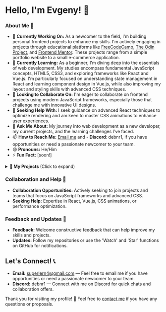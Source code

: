 # Hello, I'm Evgeny! 👋

### About Me 📖
- 🔭 **Currently Working On:** As a newcomer to the field, I'm building personal frontend projects to enhance my skills. I'm actively engaging in projects through educational platforms like [FreeCodeCamp](https://www.freecodecamp.org/), [The Odin Project](https://www.theodinproject.com/), and [Frontend Mentor](https://www.frontendmentor.io/profile/Der12kl). These projects range from a simple portfolio website to a small e-commerce application.
- 🌱 **Currently Learning:** As a beginner, I'm diving deep into the essentials of web development. My studies encompass fundamental JavaScript concepts, HTML5, CSS3, and exploring frameworks like React and Vue.js. I'm particularly focused on understanding state management in React and learning component design in Vue.js, while also improving my layout and styling skills with advanced CSS techniques.
- 👯 **Looking to Collaborate On:** I'm eager to collaborate on frontend projects using modern JavaScript frameworks, especially those that challenge me with innovative UI designs.
- 🤔 **Seeking Help With:** I seek guidance on advanced React techniques to optimize rendering and am keen to master CSS animations to enhance user experiences.
- 💬 **Ask Me About:** My journey into web development as a new developer, my current projects, and the learning challenges I’ve faced.
- 📫 **How to Reach Me:** [Email me](mailto:superlern4@gmail.com) and - **Discord**: debnr1, if you have opportunities or need a passionate newcomer to your team.
- 😄 **Pronouns:** He/Him
- ⚡ **Fun Fact:** [soon!]

<details>
<summary><strong>🚀 My Projects</strong> (Click to expand)</summary>
<br>

<details>
<summary><strong>Coding Challenges 🧩</strong> (Click to expand)</summary>
<br>

I actively participate in various coding platforms to continuously sharpen my programming skills and deepen my understanding of different programming languages. Below, you can see the platforms where I regularly solve problems and my contributions to the community:

**Platforms:**
- [![Codewars](https://github.r2v.ch/codewars?user=Der12kl&stroke=blue)](https://www.codewars.com/users/Der12kl/stats) - View my profile and badges.
- [LeetCode](https://leetcode.com/Der12kl/) - Focused on data structures and algorithms. ![LeetCode Badge](https://leetcode-badge-showcase.vercel.app/api?username=Der12kl&theme=dark)
- [![HackerRank Badge](https://img.shields.io/badge/HackerRank-Profile-brightgreen?style=flat&logo=hackerrank)](https://www.hackerrank.com/profile/superlern4) - Diverse challenges from basic programming to competitive coding.
- [![TopCoder Badge](https://img.shields.io/badge/TopCoder-Profile-blue?style=flat&logo=topcoder)](https://profiles.topcoder.com/febndi) - Participating in competitive programming contests.
- [![Exercism Badge](https://img.shields.io/badge/Exercism-Profile-brightgreen?style=flat&logo=exercism)](https://exercism.org/profiles/Kertoind) - Mastery through practice and mentor feedback.
- [![Codingame Badge](https://img.shields.io/badge/Codingame-Profile-yellow?style=flat&logo=codingame)](https://www.codingame.com/profile/1c97cad5c511878428066939111596475995055) - Enhancing skills in a gamified environment.
- [![Codesignal Badge](https://img.shields.io/badge/Codesignal-Profile-blue?style=flat&logo=codesignal)](https://app.codesignal.com/profile/der12kl/) - Regular challenges to improve coding efficiency.

## Featured Challenges

### CodeWars
- **Sum Mixed Array** - A simple yet illustrative challenge from CodeWars where I demonstrate how to handle mixed data types in an array to perform arithmetic operations. Check out the [detailed solution](https://github.com/Der12kl/Der12kl/blob/main/CodingChallenges/CodeWars/Sum%20Mixed%20Array.js).

### LeetCode
- **Future Plans** - I aim to solve front-end related challenges on LeetCode that focus on enhancing UI interactions and performance using JavaScript.

### HackerRank
- **JavaScript Challenges** - Preparing to tackle JavaScript challenges on HackerRank to strengthen my coding fundamentals and understand complex problems better.

### TopCoder
- **Front-End Innovation** - Planning to engage in front-end challenges on TopCoder that require creative UI solutions and efficient code.

### Exercism
- **JavaScript Mastery** - Looking forward to completing JavaScript exercises on Exercism to refine my coding techniques and engage with the community for feedback.

### Codingame
- **Interactive Projects** - Excited to develop interactive front-end projects on Codingame to apply my JavaScript skills in a gamified environment.

### Codesignal
- **Data Structures and Algorithms** - Planning to enhance my JavaScript problem-solving abilities by focusing on data structures and algorithms challenges on CodeSignal.

**Contribution:**
Feel free to explore the [CodingChallenges directory](https://github.com/Der12kl/Der12kl/tree/main/CodingChallenges) where I keep all my solutions. Your contributions, suggestions, or issues are always welcome!

**Discuss & Collaborate:**
If you're interested in discussing any challenge or have a query, don't hesitate to reach out. Let's push each other to achieve more!
</details>

<details>
<summary><strong>Hackathons and Competitions 🏆</strong> (Click to expand)</summary>
<br>
I actively participate in various hackathons and coding competitions, which enhances my skills in collaborative environments and under pressure. Below are some platforms where I have showcased my solutions and projects:

- **Devpost**: Where I compete in software competitions and hackathons. [See my Devpost profile](https://devpost.com/Der12kl/achievements)
- **AngelHack**: One of the world’s largest and most diverse hacker communities. I participate in their challenging hackathons, focusing on innovative tech solutions.
- **MLH (Major League Hacking)**: Engaging in university-level hackathons and learning new technologies. Participating across a range of MLH events has broadened my tech network and skill set.
- **Idealist**: Participating in social impact hackathons. (I plan to share more details soon)
- **Codingame**: [![Codingame Badge](https://img.shields.io/badge/Codingame-Profile-yellow?style=flat&logo=codingame)](https://www.codingame.com/profile/1c97cad5c511878428066939111596475995055) - Combining gaming and coding, I take on exciting and dynamic challenges.
- **Topcoder**: [![TopCoder Badge](https://img.shields.io/badge/TopCoder-Profile-blue?style=flat&logo=topcoder)](https://profiles.topcoder.com/febndi) - Competing in high-level programming and design challenges.

**Engagement and Learning:**
Engaging in these activities not only boosts my technical skills but also improves my ability to work effectively in teams and adapt to diverse scenarios. Each participation helps me grow as a developer and a problem-solver.

**Discussion and Collaboration:**
I’m always open to discussing techniques, solutions, and experiences from these competitions. If you’re interested in teaming up for a future event or need insights into hackathon participation, feel free to reach out!
</details>

<details>
<summary><strong>Web Development Projects 🌐</strong> (Click to expand)</summary>
<br>
**Learning through:** I am currently working on projects using React, Vue.js, CSS Grid, and Flexbox. Here are some platforms where I plan to build and showcase my work:

- **FreeCodeCamp**: Planning to work on projects like a Survey Form and a Tribute Page. [View profile](https://www.freecodecamp.org/fccf3111dfe-8711-44b1-8948-378351813614)
- **The Odin Project**: Looking forward to developing projects like a Recipe Book using HTML and CSS. [View repository](https://github.com/Der12kl/Der12kl/tree/main/WebDevelopmentProjects/TheOdinProject)
- **Frontend Mentor**: Excited to tackle challenges such as building a QR code component. [View profile](https://www.frontendmentor.io/profile/Der12kl)

I am aiming to improve different aspects of web development, from user interface design to complex state management in React apps through these upcoming projects.

**Feedback and Collaboration:**
I actively seek feedback and suggestions for improvement on my projects. If you have any thoughts or ideas that could help enhance these projects, or if you're interested in collaborating, please feel free to [contact me](mailto:superlern4@gmail.com) or leave a comment in the repository! Your input is invaluable as I strive to grow and refine my skills.

**Explore all my projects here: [My Web Development Projects Repository](https://github.com/Der12kl/Der12kl/tree/main/WebDevelopmentProjects)**
</details>

<details>
<summary><strong>🤝 Open Source Contributions</strong> (Click to expand)</summary>
<br>
I enjoy participating in open source projects. Here are some of the projects I've contributed to:

### Portfolio-1

I have been actively contributing to improving the [shaurya35/Portfolio-1](https://github.com/shaurya35/Portfolio-1), a project focused on demonstrating advanced CSS techniques and responsive design. Here are some of my contributions:

- **[Refactor Image Gallery CSS for Enhanced Responsiveness](https://github.com/shaurya35/Portfolio-1/pull/2)** - I redesigned the CSS for the image gallery to enhance its responsiveness. This pull request was particularly challenging due to the complex interactions between various CSS properties. Although it was eventually closed with unmerged commits, the process provided a deep dive into responsive design principles. (Project: [shaurya35/Portfolio-1](https://github.com/shaurya35/Portfolio-1))
- **[Refactor and Enhance Website Layout and Style](https://github.com/shaurya35/Portfolio-1/pull/3)** - This successful merge made significant improvements to the website's layout and style, emphasizing cleaner, semantic HTML and more efficient CSS. The changes have greatly improved the site's usability and visual appeal.

**Technologies Used:**
- HTML
- CSS
- Image Optimization Techniques

Here's a quick glimpse into the website refactor:
[![Website Refactor Glimpse](https://shauryacreativefolio.netlify.app/)](https://shauryacreativefolio.netlify.app/#skills)

You can view my fork of the project [here](https://github.com/Der12kl/Portfolio-1).

Feel free to check out these repositories to see the work I've contributed towards improving existing projects. I am always open to feedback and collaborative opportunities.
</details>

<details>
<summary><strong>Design Challenges 🎨</strong> (Click to expand)</summary>
<br>
I actively participate in various design challenges to hone my CSS and design skills. Below are some platforms where you can see my work:
<ul>
<li><strong>CodePen</strong>: Here you can find a range of my projects from small snippets to complex animations. [View my CodePen portfolio](https://codepen.io/Der12kl)</li>
<li><strong>CSS Battle</strong>: A place where I compete by trying to replicate targets using as little HTML/CSS as possible. [See my CSS Battle profile](https://cssbattle.dev/player/der12kl)</li>
<li><strong>100 Days CSS Challenge</strong>: Daily challenges that helped me improve my CSS skills. [Check out my 100 Days CSS projects](https://codepen.io/Der12kl)</li>
<li><strong>PlayCSS</strong>: A platform for experimenting with creative CSS to solve tasks and puzzles. [Explore my PlayCSS examples](https://playcss.app/profile/der12kl)</li>
<li><strong>CSS Challenges</strong>: Various CSS coding challenges I've tackled to push the boundaries of what can be done with CSS. [View CSS Challenges](https://css-challenges.com/members/evgeny-1/)</li>
<li><strong>Tailwind Battle</strong>: Similar to CSS Battle, but specifically using TailwindCSS to showcase utility-first CSS designs. [View my Tailwind Battle submissions](https://www.tailwindbattle.com/player/5ab9e874-7f5f-44d4-8155-381fff2b4a49)</li>
</ul>
</details>

<details>
<summary><strong>Interview Preparation 📚</strong> (Click to expand)</summary>
<br>
**Overview:** Preparing for technical interviews as a frontend developer requires practice on specific challenges encountered in frontend roles. Here are the key platforms I use for interview prep:

- **FrontendEval**: Specializing in challenges that test HTML, CSS, and JavaScript proficiencies, crucial for any frontend role. [View FrontendEval Profile](https://frontendeval.com/profile/Der12kl)
- **GreatFrontend**: Provides resources and mock interview scenarios specifically geared towards frontend development. [View GreatFrontend Projects](https://github.com/Der12kl/Der12kl/tree/main/InterviewPreparation/GreatFrontend)
- **Coding Coach**: Offers mentorship and feedback on tackling technical frontend questions and enhancing interview strategies. [View Coding Coach Mentor Profile](https://mentors.codingcoach.io/u/65f9ddb74474770664cd76d9)

These targeted resources help me hone my skills in areas most relevant to frontend interviews, ensuring I'm well-prepared for the specific challenges of my field.
</details>

<details>
<summary><strong>Personal Projects 🛠️</strong> (Click to expand)</summary>
<br>
**Overview:** As a frontend developer, I am constantly exploring and creating new projects that leverage modern web technologies. I focus on React, Vue.js for dynamic user interfaces, and extensively use advanced CSS techniques for styling and animations to ensure responsive and visually appealing designs. My projects often aim to enhance user experience and interaction through clean, efficient code.

While specific details about current projects are still under development, I am dedicated to pushing the boundaries of what can be achieved with frontend technologies. Updates and showcases of these projects will be shared as they evolve, demonstrating both functionality and design elegance.
</details>

</details>

### Collaboration and Help 🤲
- **Collaboration Opportunities:** Actively seeking to join projects and teams that focus on JavaScript frameworks and advanced CSS.
- **Seeking Help:** Expertise in React, Vue.js, CSS animations, or performance optimization.

### Feedback and Updates 🔄
- **Feedback:** Welcome constructive feedback that can help improve my skills and projects.
- **Updates:** Follow my repositories or use the 'Watch' and 'Star' functions on GitHub for notifications.

## Let's Connect! 📞
- **Email:** [superlern4@gmail.com](mailto:superlern4@gmail.com) — Feel free to email me if you have opportunities or need a passionate newcomer to your team.
- **Discord:** debnr1 — Connect with me on Discord for quick chats and collaboration offers.

Thank you for visiting my profile! 🙏 Feel free to [contact me](mailto:superlern4@gmail.com) if you have any questions or proposals.
